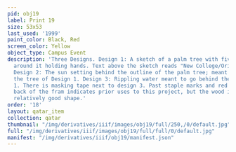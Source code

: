 ```yaml
---
pid: obj19
label: Print 19
size: 53x53
last_used: '1999'
paint_color: Black, Red
screen_color: Yellow
object_type: Campus Event
description: 'Three Designs. Design 1: A sketch of a palm tree with five naked people
  around it holding hands. Text above the sketch reads "New College/Orientation 1999".
  Design 2: The sun setting behind the outline of the palm tree; meant to go behind
  the tree of Design 1. Design 3: Rippling water meant to go behind the tree of Design
  1. There is masking tape next to design 3. Past staple marks and red paint on the
  back of the fram indicates prior uses to this project, but the wood is still in
  relatively good shape.'
order: '18'
layout: qatar_item
collection: qatar
thumbnail: "/img/derivatives/iiif/images/obj19/full/250,/0/default.jpg"
full: "/img/derivatives/iiif/images/obj19/full/full/0/default.jpg"
manifest: "/img/derivatives/iiif/obj19/manifest.json"
---
```

